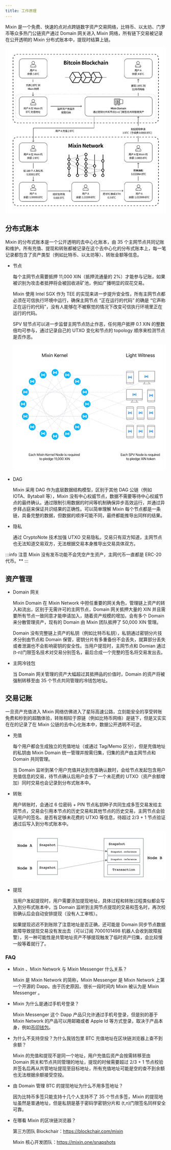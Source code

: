 ```yaml
---
title: 工作原理
---
```


Mixin 是一个免费、快速的点对点跨链数字资产交易网络，比特币、以太坊、门罗币等众多热门公链资产通过 Domain 网关进入 Mixin 网络，所有链下交易被记录在公开透明的 Mixin 分布式账本中，提现时结算上链。

![工作原理](./how-it-works.svg)

## 分布式账本

Mixin 的分布式账本是一个公开透明的去中心化账本，由 35 个主网节点共同记账和维护。所有充值、提现和转账都被记录在这个去中心化的分布式账本上，每一笔记录都包含了资产类型（例如比特币、以太坊等）、转账金额等信息。

- 节点

  每个主网节点需要抵押 11,000 XIN（抵押流通量的 2%）才能参与记账，如果被识别为攻击者抵押将会被回收进矿池，例如广播明显的双花交易。

  Mixin 使用 Intel SGX 作为 TEE 的实现来进一步提升安全性，所有主网节点都必须在可信执行环境中运行，确保主网节点 “正在运行的代码” 的确是 “它声称正在运行的代码”，没有人能够在不被察觉的情况下改变可信执行环境里正在运行的代码。

  SPV 轻节点可以进一步监督主网节点防止作恶，任何用户抵押 0.1 XIN 的整数倍均可参与，通过记录自己的 UTXO 变化和节点的 topology 顺序来检测节点是否作恶。

  ![Nodes](./how-it-works-nodes.svg)

- DAG

  Mixin 采用 DAG 作为底层数据结构模型，区别于其他 DAG 公链（例如 IOTA、Bytaball 等），Mixin 没有中心权威节点，数据不需要等待中心权威节点的最终确认。通过限制引用数据的时间等机制确保异步高效运行，并通过异步拜占庭来保证共识结果的正确性。可以简单理解 Mixin 每个节点都是一条链，具备完整的数据，但数据的顺序可能不同，最终都能推导出同样的结果。

- 隐私

  通过 CryptoNote 技术加强 UTXO 交易隐私，交易只有双方知道，主网节点也无法知道交易双方，无法根据交易本身推导出交易具体双方。

:::info
注意 Mixin 没有发币功能不会凭空产生资产，主网代币一直都是 ERC-20 代币。**
:::

## 资产管理

- Domain 网关

  Mixin Domain 在 Mixin Network 中担任重要的网关角色，管理链上资产的转入和流出，区别于无需许可的主网节点，Domain 网关抵押大量的 XIN 并且需要所有节点一致同意才能申请加入，随着资产规模的增加，会有多个 Domain 来分散管理资产，现有的 Domain 由 Mixin 团队抵押了 50,000 XIN 管理。

  Domain 没有完整链上资产的私钥（例如比特币私钥），私钥通过密钥分片技术分别由节点和 Domain 保管，密钥分片有多重备份不会丢失，就算部分丢失或者泄漏也不会影响密钥的安全性。当用户提现时，主网节点和 Domian 通过 (t-n)门限签名技术对交易分别签名，最后合成一个完整的签名将交易发出去。

- 主网冷钱包

  当 Domain 网关管理的资产大幅超过其抵押品的价值时，Domain 的资产将被强制转移至由 35 个节点共同管理的冷钱包地址。

## 交易记账

一旦资产充值进入 Mixin 网络仿佛进入了星际高速公路，立刻能安全的享受转账免费和秒到的超酷体验，转账相较于原链（例如比特币网络）是链下，但是又实实在在的记录了在 Mixin 公链的去中心化账本中，数据公开透明不可逆。

- 充值

  每个用户都会生成独立的充值地址（或通过 Tag/Memo 区分），但是充值地址的私钥由 Mixin Domain 统一管理并按需归集，归集的资产由主网节点和 Domain 共同管理。

  当 Domain 监听到某个用户充值并达到充值确认数时，会给节点发起包含用户充值信息的交易，待节点确认后用户会多了一个未花费的 UTXO（资产余额增加）同时交易也会记录到分布式账本中。

- 转账

  用户转账时，会通过 6 位密码 + PIN 节点私钥种子共同生成多签交易发给主网节点，交易会引用本节点的历史交易和其他节点的历史交易，主网节点会验证用户的签名、是否有足够未花费的 UTXO 等信息，待超过 2/3 + 1 节点验证通过后写入到分布式账本中。

  ![Transaction](./full-node-transaction.png)

- 提现

  当用户发起提现时，用户需要添加提现地址，具体过程和转账过程类似都会写入到分布式账本中，当 Domain 监听到主网节点提现的交易和签名时，再次校验确认后会自动安排提现（没有人工审核）。

  如果提现迟迟不到账除了注意地址是否正确，还可能是 Domain 同步节点数据故障导致提现交易没有发出去（可以订阅 7000101498 机器人会收到故障报警），另一种可能性是共管地址资产不够提现触发了临时资产归集，会比较慢一般等着就行了。

### FAQ

- Mixin 、Mixin Network 与 Mixin Messenger 什么关系？

  Mixin 是 Mixin Network 的简称，Mixin Messenger 是 Mixin Network 上第一个开源的 Dapp。由于历史原因，很长一段时间内 Mixin 被认为是 Mixin Messenger 。

- Mixin 为什么是通过手机号登录？

  Mixin Messenger 这个 Dapp 产品只允许通过手机号登录，但是别的基于 Mixin Network 的产品可以用邮箱或者 Apple Id 等方式登录，取决于产品本身，例如[币印钱包](http://poolin.fi)。

- 为什么不支持空投？为什么我钱包里 BTC 充值地址在区块链浏览器上查不到余额？

  Mixin 的充值和提现不是同一个地址，用户充值后资产会按需转移至由 Domain 网关和节点共同管理的地址，提现的时候需要超过 2/3 + 1 节点校验并签名后再从共管地址提现至目标地址，所有充值地址可能是空的查不到余额也无法根据余额接受空投。

- 由 Domain 管理 BTC 的提现地址为什么不用多签地址？

  因为比特币多签只能支持十几个人支持不了 35 个节点多签，Mixin 的提现地址虽然是普通地址，但是私钥是基于密码学密钥分片和 (t,n)门限签名同样安全可靠。

- 在哪看 Mixin 的区块链浏览器？

  第三方团队 Blockchair：https://blockchair.com/mixin

  Mixin 核心开发团队：https://mixin.one/snapshots